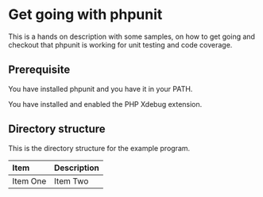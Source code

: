 Get going with phpunit
===================================

This is a hands on description with some samples, on how to get going and checkout that phpunit is working for unit testing and code coverage.



Prerequisite
-----------------------------------

You have installed phpunit and you have it in your PATH.

You have installed and enabled the PHP Xdebug extension.



Directory structure
-----------------------------------

This is the directory structure for the example program.

| Item     | Description     |
| :------------- | :------------- |
| Item One       | Item Two       |

